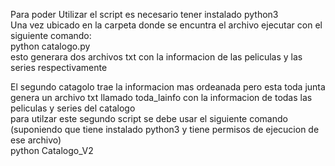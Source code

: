 Para poder Utilizar el script es necesario tener instalado python3</br>
Una vez ubicado en la carpeta donde se encuntra el archivo ejecutar con el siguiente comando:</br>
python catalogo.py</br>
esto generara dos archivos txt con la informacion de las peliculas y las series respectivamente</br>

El segundo  catagolo trae la informacion mas ordeanada pero esta toda junta</br>
genera un archivo txt llamado toda_lainfo con la informacion de todas las peliculas y series del catalogo</br>
para utilzar este segundo script se debe usar el siguiente comando (suponiendo que tiene instalado python3 y tiene permisos de ejecucion de ese archivo)</br>
python Catalogo_V2
